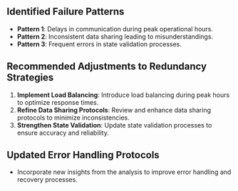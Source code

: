 ## Identified Failure Patterns
- **Pattern 1**: Delays in communication during peak operational hours.
- **Pattern 2**: Inconsistent data sharing leading to misunderstandings.
- **Pattern 3**: Frequent errors in state validation processes.

## Recommended Adjustments to Redundancy Strategies
1. **Implement Load Balancing**: Introduce load balancing during peak hours to optimize response times.
2. **Refine Data Sharing Protocols**: Review and enhance data sharing protocols to minimize inconsistencies.
3. **Strengthen State Validation**: Update state validation processes to ensure accuracy and reliability.

## Updated Error Handling Protocols
- Incorporate new insights from the analysis to improve error handling and recovery processes.
